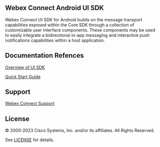 ## Webex Connect Android UI SDK 

Webex Connect UI SDK for Android builds on the message transport capabilities exposed within the Core SDK through a collection of customizable user interface components. These components may be used to easily integrate a bidirectional in-app messaging and interactive push notifications capabilities within a host application.

## Documentation Refences 

[Overview of UI SDK](https://developers.imiconnect.io/docs/overview-of-sdks#ui-sdk)

[Quick Start Guide](https://developers.imiconnect.io/docs/android-sdk-ui-quick-start-guide)

## Support 

[Webex Connect Support](https://developers.imiconnect.io/docs/imiconnect-support)

## License

&copy; 2000-2023 Cisco Systems, Inc. and/or its affiliates. All Rights Reserved.

See [LICENSE](https://github.com/webex/wxconnect-ui-android-sdk/blob/main/LICENSE) for details.